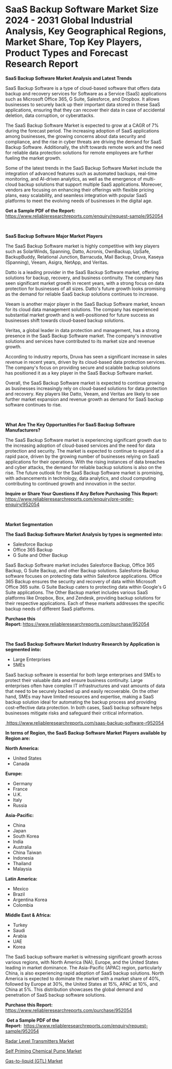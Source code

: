 <p><h1>SaaS Backup Software Market Size 2024 - 2031 Global Industrial Analysis, Key Geographical Regions, Market Share, Top Key Players, Product Types and Forecast Research Report</h1></p><p><strong>SaaS Backup Software Market Analysis and Latest Trends</strong></p>
<p><p>SaaS Backup Software is a type of cloud-based software that offers data backup and recovery services for Software as a Service (SaaS) applications such as Microsoft Office 365, G Suite, Salesforce, and Dropbox. It allows businesses to securely back up their important data stored in these SaaS applications, ensuring that they can recover their data in case of accidental deletion, data corruption, or cyberattacks.</p><p>The SaaS Backup Software Market is expected to grow at a CAGR of 7% during the forecast period. The increasing adoption of SaaS applications among businesses, the growing concerns about data security and compliance, and the rise in cyber threats are driving the demand for SaaS Backup Software. Additionally, the shift towards remote work and the need for reliable data protection solutions for remote employees are further fueling the market growth.</p><p>Some of the latest trends in the SaaS Backup Software Market include the integration of advanced features such as automated backups, real-time monitoring, and AI-driven analytics, as well as the emergence of multi-cloud backup solutions that support multiple SaaS applications. Moreover, vendors are focusing on enhancing their offerings with flexible pricing plans, easy scalability, and seamless integration with popular SaaS platforms to meet the evolving needs of businesses in the digital age.</p></p>
<p><strong>Get a Sample PDF of the Report:&nbsp;</strong> <a href="https://www.reliableresearchreports.com/enquiry/request-sample/952054">https://www.reliableresearchreports.com/enquiry/request-sample/952054</a></p>
<p>&nbsp;</p>
<p><strong>SaaS Backup Software Major Market Players</strong></p>
<p><p>The SaaS Backup Software market is highly competitive with key players such as SolarWinds, Spanning, Datto, Acronis, OwnBackup, UpSafe, BackupBuddy, Relational Junction, Barracuda, Mail Backup, Druva, Kaseya (Spanning), Veeam, Asigra, NetApp, and Veritas.</p><p>Datto is a leading provider in the SaaS Backup Software market, offering solutions for backup, recovery, and business continuity. The company has seen significant market growth in recent years, with a strong focus on data protection for businesses of all sizes. Datto's future growth looks promising as the demand for reliable SaaS backup solutions continues to increase.</p><p>Veeam is another major player in the SaaS Backup Software market, known for its cloud data management solutions. The company has experienced substantial market growth and is well-positioned for future success as businesses shift towards cloud-based backup solutions.</p><p>Veritas, a global leader in data protection and management, has a strong presence in the SaaS Backup Software market. The company's innovative solutions and services have contributed to its market size and revenue growth.</p><p>According to industry reports, Druva has seen a significant increase in sales revenue in recent years, driven by its cloud-based data protection services. The company's focus on providing secure and scalable backup solutions has positioned it as a key player in the SaaS Backup Software market.</p><p>Overall, the SaaS Backup Software market is expected to continue growing as businesses increasingly rely on cloud-based solutions for data protection and recovery. Key players like Datto, Veeam, and Veritas are likely to see further market expansion and revenue growth as demand for SaaS backup software continues to rise.</p></p>
<p>&nbsp;</p>
<p><strong>What Are The Key Opportunities For SaaS Backup Software Manufacturers?</strong></p>
<p><p>The SaaS Backup Software market is experiencing significant growth due to the increasing adoption of cloud-based services and the need for data protection and security. The market is expected to continue to expand at a rapid pace, driven by the growing number of businesses relying on SaaS applications for their operations. With the rising instances of data breaches and cyber attacks, the demand for reliable backup solutions is also on the rise. The future outlook for the SaaS Backup Software market is promising, with advancements in technology, data analytics, and cloud computing contributing to continued growth and innovation in the sector.</p></p>
<p><strong>Inquire or Share Your Questions If Any Before Purchasing This Report:</strong> <a href="https://www.reliableresearchreports.com/enquiry/pre-order-enquiry/952054">https://www.reliableresearchreports.com/enquiry/pre-order-enquiry/952054</a></p>
<p>&nbsp;</p>
<p><strong>Market Segmentation</strong></p>
<p><strong>The SaaS Backup Software Market Analysis by types is segmented into:</strong></p>
<p><ul><li>Salesforce Backup</li><li>Office 365 Backup</li><li>G Suite and Other Backup</li></ul></p>
<p><p>SaaS Backup Software market includes Salesforce Backup, Office 365 Backup, G Suite Backup, and other Backup solutions. Salesforce Backup software focuses on protecting data within Salesforce applications. Office 365 Backup ensures the security and recovery of data within Microsoft Office 365 suite. G Suite Backup caters to protecting data within Google's G Suite applications. The Other Backup market includes various SaaS platforms like Dropbox, Box, and Zendesk, providing backup solutions for their respective applications. Each of these markets addresses the specific backup needs of different SaaS platforms.</p></p>
<p><strong>Purchase this Report:&nbsp;</strong><a href="https://www.reliableresearchreports.com/purchase/952054">https://www.reliableresearchreports.com/purchase/952054</a></p>
<p>&nbsp;</p>
<p><strong>The SaaS Backup Software Market Industry Research by Application is segmented into:</strong></p>
<p><ul><li>Large Enterprises</li><li>SMEs</li></ul></p>
<p><p>SaaS backup software is essential for both large enterprises and SMEs to protect their valuable data and ensure business continuity. Large enterprises often have complex IT infrastructures and vast amounts of data that need to be securely backed up and easily recoverable. On the other hand, SMEs may have limited resources and expertise, making a SaaS backup solution ideal for automating the backup process and providing cost-effective data protection. In both cases, SaaS backup software helps businesses mitigate risks and safeguard their critical information.</p></p>
<p><a href="https://www.reliableresearchreports.com/saas-backup-software-r952054">&nbsp;https://www.reliableresearchreports.com/saas-backup-software-r952054</a></p>
<p><strong>In terms of Region, the SaaS Backup Software Market Players available by Region are:</strong></p>
<p>
    <p> <strong> North America: </strong>
        <ul>
            <li>United States</li>
            <li>Canada</li>
        </ul>
        </p> 
    <p> <strong> Europe: </strong>
        <ul>
            <li>Germany</li>
            <li>France</li>
            <li>U.K.</li>
            <li>Italy</li>
            <li>Russia</li>
        </ul>
        </p> 
    <p> <strong> Asia-Pacific: </strong>
        <ul>
            <li>China</li>
            <li>Japan</li>
            <li>South Korea</li>
            <li>India</li>
            <li>Australia</li>
            <li>China Taiwan</li>
            <li>Indonesia</li>
            <li>Thailand</li>
            <li>Malaysia</li>
        </ul>
        </p> 
    <p> <strong> Latin America: </strong>
        <ul>
            <li>Mexico</li>
            <li>Brazil</li>
            <li>Argentina Korea</li>
            <li>Colombia</li>
        </ul>
        </p> 
    <p> <strong> Middle East & Africa: </strong>
        <ul>
            <li>Turkey</li>
            <li>Saudi</li>
            <li>Arabia</li>
            <li>UAE</li>
            <li>Korea</li>
        </ul>
    </p>
    </p>
<p><p>The SaaS backup software market is witnessing significant growth across various regions, with North America (NA), Europe, and the United States leading in market dominance. The Asia-Pacific (APAC) region, particularly China, is also experiencing rapid adoption of SaaS backup solutions. North America is expected to dominate the market with a market share of 40%, followed by Europe at 30%, the United States at 15%, APAC at 10%, and China at 5%. This distribution showcases the global demand and penetration of SaaS backup software solutions.</p></p>
<p><strong>Purchase this Report: </strong><a href="https://www.reliableresearchreports.com/purchase/952054">https://www.reliableresearchreports.com/purchase/952054</a></p>
<p>&nbsp;<strong>Get a Sample PDF of the Report:&nbsp;&nbsp;</strong><a href="https://www.reliableresearchreports.com/enquiry/request-sample/952054">https://www.reliableresearchreports.com/enquiry/request-sample/952054</a></p>
<p><strong></strong></p>
<p><p><a href="https://www.linkedin.com/pulse/radar-level-transmitters-market-size-reveals-best-marketing-zlcie?trackingId=QszNjM3MpsraYZrX4iO5xw%3D%3D">Radar Level Transmitters Market</a></p><p><a href="https://www.linkedin.com/pulse/self-priming-chemical-pump-market-size-reveals-best-marketing-wggoe?trackingId=Z8MIAEqVq%2FhSIgf5JrLEgw%3D%3D">Self Priming Chemical Pump Market</a></p><p><a href="https://www.linkedin.com/pulse/gas-to-liquid-gtl-market-report-reveals-latest-trends-growth-bhxqf?trackingId=FWoadQ5er0gY6%2Fw1X3vf5Q%3D%3D">Gas-to-liquid (GTL) Market</a></p></p>